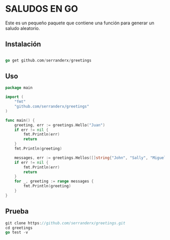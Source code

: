# SALUDOS EN GO

Este es un pequeño paquete que contiene una función para generar un saludo aleatorio.

## Instalación

```go

go get github.com/serranderx/greetings
```

## Uso

```go
package main

import (
	"fmt"
	"github.com/serranderx/greetings"
)

func main() {
    greeting, err := greetings.Hello("Juan")
    if err != nil {
        fmt.Println(err)
        return
    }
    fmt.Println(greeting)

    messages, err := greetings.Hellos([]string{"John", "Sally", "Miguel", "Luisa"})
    if err != nil {
        fmt.Println(err)
        return
    }
    for _, greeting := range messages {
        fmt.Println(greeting)
    }
}
```

## Prueba

```go
git clone https://github.com/serranderx/greetings.git
cd greetings
go test -v
```